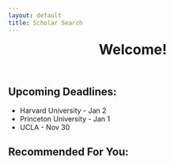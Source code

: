 ```yaml
---
layout: default
title: Scholar Search
---
```


<html lang="en">
<head>
    <meta charset="UTF-8">
    <meta name="viewport" content="width=device-width, initial-scale=1.0">
    <link rel="stylesheet" href="/ScholarSearch/assets/common/css/style.css">
</head>
<body>
<header>
        <h1 id="welcome" style="margin: 0;"><b>Welcome!</b></h1>
</header>
<section id="deadlines">
    <h2><b>Upcoming Deadlines:</b></h2>
    <ul>
        <li>Harvard University - Jan 2</li>
        <li>Princeton University - Jan 1</li>
        <li>UCLA - Nov 30</li>
    </ul>
</section>

<section id="recommended">
    <h2><b>Recommended For You:</b></h2>
    <ul id="articlesList"></ul>
</section>
<script src="/ScholarSearch/assets/index/js/script.js"></script>
</body>
</html>
